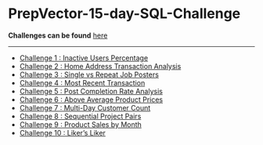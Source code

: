 # PrepVector-15-day-SQL-Challenge

**Challenges can be found** [here](https://challenges.prepvector.com/challenges/fe090a86-abf5-4e46-92b4-6fc5ce069bc3)

---

- [Challenge 1 : Inactive Users Percentage](https://github.com/HanifaElahi/PrepVector-15-day-SQL-Challenge/tree/main/Challenge%201)
- [Challenge 2 : Home Address Transaction Analysis](https://github.com/HanifaElahi/PrepVector-15-day-SQL-Challenge/tree/main/Challenge%202)
- [Challenge 3 : Single vs Repeat Job Posters](https://github.com/HanifaElahi/PrepVector-15-day-SQL-Challenge/tree/main/Challenge%203)
- [Challenge 4 : Most Recent Transaction](https://github.com/HanifaElahi/PrepVector-15-day-SQL-Challenge/tree/main/Challenge%204)
- [Challenge 5 : Post Completion Rate Analysis](https://github.com/HanifaElahi/PrepVector-15-day-SQL-Challenge/tree/main/Challenge%205)
- [Challenge 6 : Above Average Product Prices](https://github.com/HanifaElahi/PrepVector-15-day-SQL-Challenge/tree/main/Challenge%206)
- [Challenge 7 : Multi-Day Customer Count](https://github.com/HanifaElahi/PrepVector-15-day-SQL-Challenge/tree/main/Challenge%207)
- [Challenge 8 : Sequential Project Pairs](https://github.com/HanifaElahi/PrepVector-15-day-SQL-Challenge/tree/main/Challenge%208)
- [Challenge 9 : Product Sales by Month](https://github.com/HanifaElahi/PrepVector-15-day-SQL-Challenge/tree/main/Challenge%209)
- [Challenge 10 : Liker’s Liker]()  
